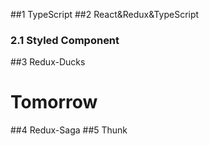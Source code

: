 ##1 TypeScript
##2 React&Redux&TypeScript
### 2.1 Styled Component
##3 Redux-Ducks
# Tomorrow
##4 Redux-Saga
##5 Thunk
